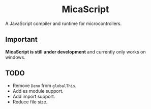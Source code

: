 <h1 align="center">MicaScript</h1>

A JavaScript compiler and runtime for microcontrollers.

## Important

**MicaScript is still under development** and currently only works on windows.

## TODO

- Remove `Deno` from `globalThis`.
- Add es module support.
- Add import support.
- Reduce file size.
